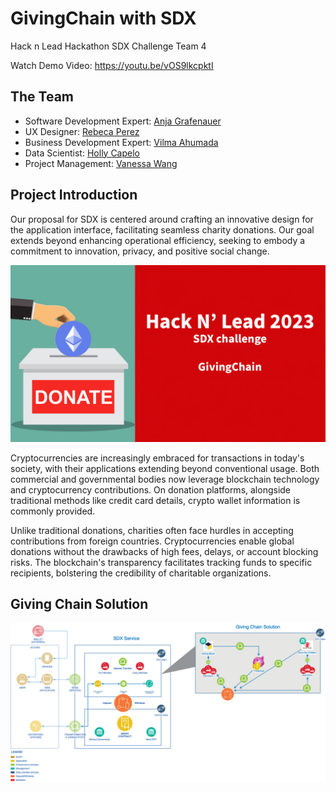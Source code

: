# GivingChain with SDX
Hack n Lead Hackathon SDX Challenge Team 4

Watch Demo Video: https://youtu.be/vOS9lkcpktI

## The Team
- Software Development Expert: [Anja Grafenauer](http://linkedin.com/in/anja-grafenauer)
- UX Designer: [Rebeca Perez](http://linkedin.com/in/beci-p-22270b291)
- Business Development Expert: [Vilma Ahumada](http://linkedin.com/in/vilmaahumada)
- Data Scientist: [Holly Capelo](http://linkedin.com/in/holly-l-capelo)
- Project Management: [Vanessa Wang](http://linkedin.com/in/vanessayingwang)

## Project Introduction
Our proposal for SDX is centered around crafting an innovative design for the application interface, facilitating seamless charity donations. Our goal extends beyond enhancing operational efficiency, seeking to embody a commitment to innovation, privacy, and positive social change.
<!---
![pic1](assets/A-Crypto-Donation-Ecosystem-The-Giving-Block.png)
--->
![pic1](assets/ethereum.jpeg)

Cryptocurrencies are increasingly embraced for transactions in today's society, with their applications extending beyond conventional usage. Both commercial and governmental bodies now leverage blockchain technology and cryptocurrency contributions. On donation platforms, alongside traditional methods like credit card details, crypto wallet information is commonly provided.

Unlike traditional donations, charities often face hurdles in accepting contributions from foreign countries. Cryptocurrencies enable global donations without the drawbacks of high fees, delays, or account blocking risks. The blockchain's transparency facilitates tracking funds to specific recipients, bolstering the credibility of charitable organizations.


## Giving Chain Solution

![pic1](assets/GivingChainSolution.jpg)
